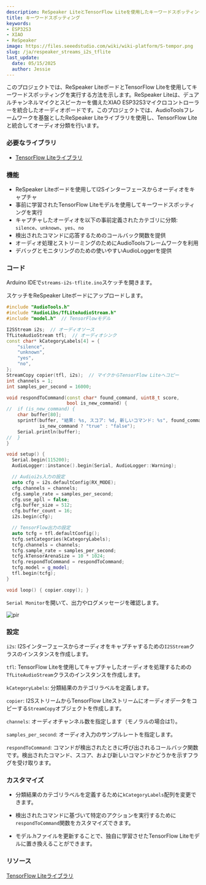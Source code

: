 ```yaml
---
description: ReSpeaker LiteとTensorFlow Liteを使用したキーワードスポッティング
title: キーワードスポッティング
keywords:
- ESP32S3
- XIAO
- ReSpeaker
image: https://files.seeedstudio.com/wiki/wiki-platform/S-tempor.png
slug: /ja/respeaker_streams_i2s_tflite
last_update:
  date: 05/15/2025
  author: Jessie
---
```



このプロジェクトでは、ReSpeaker LiteボードとTensorFlow Liteを使用してキーワードスポッティングを実行する方法を示します。ReSpeaker Liteは、デュアルチャンネルマイクとスピーカーを備えたXIAO ESP32S3マイクロコントローラーを統合したオーディオボードです。このプロジェクトでは、AudioToolsフレームワークを基盤としたReSpeaker Liteライブラリを使用し、TensorFlow Liteと統合してオーディオ分類を行います。


### 必要なライブラリ

* [TensorFlow Liteライブラリ](https://github.com/limengdu/tflite-micro-reSpeaker-Lite-arduino-examples)



### 機能

* ReSpeaker Liteボードを使用してI2Sインターフェースからオーディオをキャプチャ
* 事前に学習されたTensorFlow Liteモデルを使用してキーワードスポッティングを実行
* キャプチャしたオーディオを以下の事前定義されたカテゴリに分類: `silence`、`unknown`、`yes`、`no`
* 検出されたコマンドに応答するためのコールバック関数を提供
* オーディオ処理とストリーミングのためにAudioToolsフレームワークを利用
* デバッグとモニタリングのための使いやすいAudioLoggerを提供



### コード

Arduino IDEで`streams-i2s-tflite.ino`スケッチを開きます。

スケッチをReSpeaker Liteボードにアップロードします。

```cpp
#include "AudioTools.h"
#include "AudioLibs/TfLiteAudioStream.h"
#include "model.h"  // TensorFlowモデル

I2SStream i2s;  // オーディオソース
TfLiteAudioStream tfl;  // オーディオシンク
const char* kCategoryLabels[4] = {
    "silence",
    "unknown",
    "yes",
    "no",
};
StreamCopy copier(tfl, i2s);  // マイクからTensorFlow Liteへコピー
int channels = 1;
int samples_per_second = 16000;

void respondToCommand(const char* found_command, uint8_t score,
                      bool is_new_command) {
//  if (is_new_command) {
    char buffer[80];
    sprintf(buffer, "結果: %s, スコア: %d, 新しいコマンド: %s", found_command, score,
            is_new_command ? "true" : "false");
    Serial.println(buffer);
//  }
}

void setup() {
  Serial.begin(115200);
  AudioLogger::instance().begin(Serial, AudioLogger::Warning);

  // Audioi2s入力の設定
  auto cfg = i2s.defaultConfig(RX_MODE);
  cfg.channels = channels;
  cfg.sample_rate = samples_per_second;
  cfg.use_apll = false;
  cfg.buffer_size = 512;
  cfg.buffer_count = 16;
  i2s.begin(cfg);

  // TensorFlow出力の設定
  auto tcfg = tfl.defaultConfig();
  tcfg.setCategories(kCategoryLabels);
  tcfg.channels = channels;
  tcfg.sample_rate = samples_per_second;
  tcfg.kTensorArenaSize = 10 * 1024;
  tcfg.respondToCommand = respondToCommand;
  tcfg.model = g_model;
  tfl.begin(tcfg);
}

void loop() { copier.copy(); }
```

`Serial Monitor`を開いて、出力やログメッセージを確認します。

<p style={{textAlign: 'center'}}><img src="https://files.seeedstudio.com/wiki/SenseCAP/respeaker/yes_or_no.png" alt="pir" width={800} height="auto" /></p>




### 設定

`i2s`: I2Sインターフェースからオーディオをキャプチャするための`I2SStream`クラスのインスタンスを作成します。

`tfl`: TensorFlow Liteを使用してキャプチャしたオーディオを処理するための`TfLiteAudioStream`クラスのインスタンスを作成します。

`kCategoryLabels`: 分類結果のカテゴリラベルを定義します。

`copier`: I2SストリームからTensorFlow Liteストリームにオーディオデータをコピーする`StreamCopy`オブジェクトを作成します。

`channels`: オーディオチャンネル数を指定します（モノラルの場合は1）。

`samples_per_second`: オーディオ入力のサンプルレートを指定します。

`respondToCommand`: コマンドが検出されたときに呼び出されるコールバック関数です。検出されたコマンド、スコア、および新しいコマンドかどうかを示すフラグを受け取ります。


### カスタマイズ

* 分類結果のカテゴリラベルを定義するために`kCategoryLabels`配列を変更できます。

* 検出されたコマンドに基づいて特定のアクションを実行するために`respondToCommand`関数をカスタマイズできます。

* モデル.hファイルを更新することで、独自に学習させたTensorFlow Liteモデルに置き換えることができます。


### リソース

[TensorFlow Liteライブラリ](https://github.com/limengdu/reSpeaker_Lite-Arduino-Library/tree/main/examples/streams-i2s-tflite)